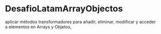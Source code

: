 # DesafioLatamArrayObjectos
aplicar métodos transformadores para añadir, eliminar, modificar y acceder a elementos en Arrays y Objetos,
